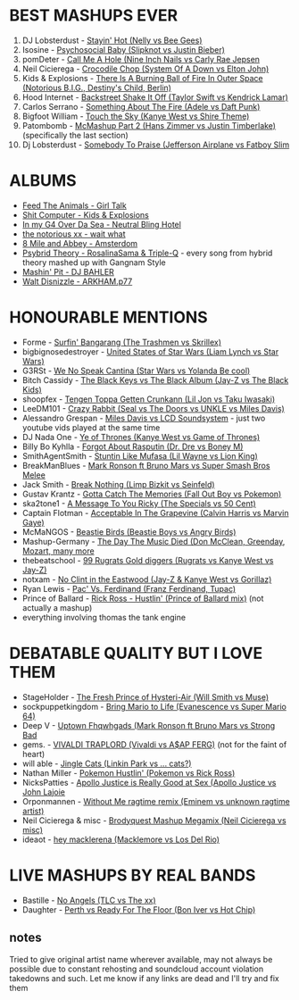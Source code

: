 BEST MASHUPS EVER
=================

1. DJ Lobsterdust - [Stayin' Hot (Nelly vs Bee Gees)](https://www.youtube.com/watch?v=-tlhMRoNJrs)
1. Isosine - [Psychosocial Baby (Slipknot vs Justin Bieber)](https://www.youtube.com/watch?v=kspPE9E1yGM)
1. pomDeter - [Call Me A Hole (Nine Inch Nails vs Carly Rae Jepsen](https://www.youtube.com/watch?v=5Lm1FL7gWl4)
1. Neil Cicierega - [Crocodile Chop (System Of A Down vs Elton John)](https://www.youtube.com/watch?v=J4cGqu2_GQQ)
1. Kids & Explosions - [There Is A Burning Ball of Fire In Outer Space (Notorious B.I.G., Destiny's Child, Berlin)](https://www.youtube.com/watch?v=AA4xY8RrDpA)
1. Hood Internet - [Backstreet Shake It Off (Taylor Swift vs Kendrick Lamar)](https://www.youtube.com/watch?v=f6m37Op3_JY)
1. Carlos Serrano - [Something About The Fire (Adele vs Daft Punk)](https://www.youtube.com/watch?v=4nVJ4WhYVWA)
1. Bigfoot William - [Touch the Sky (Kanye West vs Shire Theme)](https://soundcloud.com/willpjohnson/touch-the-sky-shire-theme)
1. Patombomb - [McMashup Part 2 (Hans Zimmer vs Justin Timberlake)](https://www.youtube.com/watch?v=V8XttfTd_zU&t=4m15s) (specifically the last section)
1. Dj Lobsterdust - [Somebody To Praise (Jefferson Airplane vs Fatboy Slim](https://www.youtube.com/watch?v=VBtI_sUuL58)

ALBUMS
======

* [Feed The Animals - Girl Talk](http://illegalart.net/girltalk/shop/index.html)
* [Shit Computer - Kids & Explosions](http://www.kidsandexplosions.com/shitcomputer/)  
* [In my G4 Over Da Sea - Neutral Bling Hotel](https://psycosis.bandcamp.com/album/in-my-g4-over-da-sea)  
* [the notorious xx - wait what](http://waitwhat.bandcamp.com/album/the-notorious-xx)  
* [8 Mile and Abbey - Amsterdom](http://www.8mileandabbey.com/)  
* [Psybrid Theory - RosalinaSama & Triple-Q](http://triple-q.bandcamp.com/album/psybrid-theory) - every song from hybrid theory mashed up with Gangnam Style
* [Mashin' Pit - DJ BAHLER](https://djbahler.bandcamp.com/album/mashin-pit)
* [Walt Disnizzle - ARKHAM.p77](https://soundcloud.com/arkham_p77/walt_disnizzle)

HONOURABLE MENTIONS
===================

* Forme - [Surfin' Bangarang (The Trashmen vs Skrillex)](https://www.youtube.com/watch?v=QDYpP336we0)
* bigbignosedestroyer - [United States of Star Wars (Liam Lynch vs Star Wars)](https://www.youtube.com/watch?v=-3znWnEE37k)
* G3RSt - [We No Speak Cantina (Star Wars vs Yolanda Be cool)](https://www.youtube.com/watch?v=LoZQYOrVQq0)
* Bitch Cassidy - [The Black Keys vs The Black Album (Jay-Z vs The Black Kids)](https://soundcloud.com/bitch-cassidy/the-black-keys-vs-the-black)
* shoopfex - [Tengen Toppa Getten Crunkann (Lil Jon vs Taku Iwasaki)](https://www.youtube.com/watch?v=UWgNW-LUCq4)
* LeeDM101 - [Crazy Rabbit (Seal vs The Doors vs UNKLE vs Miles Davis)](https://www.youtube.com/watch?v=wGWofc7lYZU)
* Alessandro Grespan - [Miles Davis vs LCD Soundsystem](http://www.youtube.com/watch?v=huEtJw7pfLk) - just two youtube vids played at the same time
* DJ Nada One - [Ye of Thrones (Kanye West vs Game of Thrones)](https://soundcloud.com/djnadaone/ye-of-thrones)
* Billy Bo Kyhlla - [Forgot About Rasputin (Dr. Dre vs Boney M)](https://www.youtube.com/watch?v=WG4xTPAEoYY)
* SmithAgentSmith - [Stuntin Like Mufasa (Lil Wayne vs Lion King)](https://www.youtube.com/watch?v=RlSMlUetZ_Y)
* BreakManBlues - [Mark Ronson ft Bruno Mars vs Super Smash Bros Melee](https://soundcloud.com/breakmanblues/uptown-targets)
* Jack Smith - [Break Nothing (Limp Bizkit vs Seinfeld)](https://www.youtube.com/watch?v=HjZyT4YfIiY)
* Gustav Krantz - [Gotta Catch The Memories (Fall Out Boy vs Pokemon)](https://soundcloud.com/gustavkrantzmashups/gotta-catch-the-memories-fall-out-boy-vs-pokemon-theme)
* ska2tone1 - [A Message To You Ricky (The Specials vs 50 Cent)](https://www.youtube.com/watch?v=itmiXhCFrn4)
* Captain Flotman - [Acceptable In The Grapevine (Calvin Harris vs Marvin Gaye)](https://soundcloud.com/captain-flotman/acceptable-in-the-grapevine)
* McMaNGOS - [Beastie Birds (Beastie Boys vs Angry Birds)](https://soundcloud.com/mcmangos/beastie-birds)
* Mashup-Germany - [The Day The Music Died (Don McClean, Greenday, Mozart, many more](https://www.youtube.com/watch?v=7Vr3beWalYA)
* thebeatschool - [99 Rugrats Gold diggers (Rugrats vs Kanye West vs Jay-Z)](https://www.youtube.com/watch?v=cN_sSuu8nSE)
* notxam - [No Clint in the Eastwood (Jay-Z & Kanye West vs Gorillaz)](http://notxam.tumblr.com/post/49834941113/my-good-friend-lorn-had-this-ridiculous-fantastic)
* Ryan Lewis - [Pac' Vs. Ferdinand (Franz Ferdinand, Tupac)](https://www.youtube.com/watch?v=1Q9AiWAhfbY)
* Prince of Ballard - [Rick Ross - Hustlin' (Prince of Ballard mix)](https://www.youtube.com/watch?v=_ZEJacBjuMw) (not actually a mashup)
* everything involving thomas the tank engine

DEBATABLE QUALITY BUT I LOVE THEM
====================================
* StageHolder - [The Fresh Prince of Hysteri-Air (Will Smith vs Muse)](https://www.youtube.com/watch?v=z6H0q71f9XU)
* sockpuppetkingdom - [Bring Mario to Life (Evanescence vs Super Mario 64)](https://soundcloud.com/net_bastard/bring-mario-to-life) 
* Deep V - [Uptown Fhqwhgads (Mark Ronson ft Bruno Mars vs Strong Bad](https://www.youtube.com/watch?v=t6IKTNmn3Uo)
* gems. - [VIVALDI TRAPLORD (Vivaldi vs A$AP FERG)](https://soundcloud.com/gemsmke/vivaldi-traplord) (not for the faint of heart)
* will able - [Jingle Cats (Linkin Park vs ... cats?)](https://www.youtube.com/watch?v=Tll5vf1NI3k)
* Nathan Miller - [Pokemon Hustlin' (Pokemon vs Rick Ross)](https://www.youtube.com/watch?v=_tPeNHBy5GQ)
* NicksPatties - [Apollo Justice is Really Good at Sex (Apollo Justice vs John Lajoie](https://soundcloud.com/nickspatties/apollo-justice-is-really-good-at-sex)
* Orponmannen - [Without Me ragtime remix (Eminem vs unknown ragtime artist)](https://www.youtube.com/watch?v=icVlW_MdrCA)
* Neil Cicierega & misc - [Brodyquest Mashup Megamix (Neil Cicierega vs misc)](https://www.youtube.com/watch?v=YqBLxzn6kcU)
* ideaot - [hey macklerena (Macklemore vs Los Del Rio)](https://soundcloud.com/ideaot/macklerena)

LIVE MASHUPS BY REAL BANDS
==========================
* Bastille - [No Angels (TLC vs The xx)](https://www.youtube.com/watch?v=8MHZ3GwPRqA)
* Daughter - [Perth vs Ready For The Floor (Bon Iver vs Hot Chip)](https://www.youtube.com/watch?v=3IiyG5-kIN8)


notes
-----

Tried to give original artist name wherever available, may not always be possible due to constant rehosting and soundcloud account violation takedowns and such. Let me know if any links are dead and I'll try and fix them
